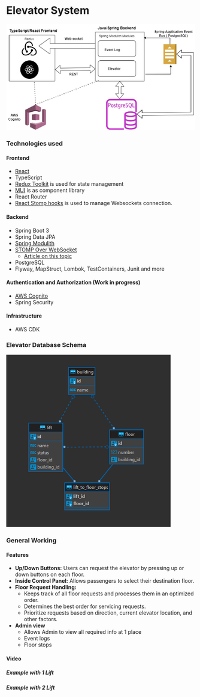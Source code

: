 # Elevator System

![Elevator System](./media/elevator_system.webp)

### Technologies used

#### Frontend

- [React](https://react.dev/)
- TypeScript
- [Redux Toolkit](https://redux-toolkit.js.org/) is used for state management
- [MUI](https://mui.com/material-ui/getting-started/) is as component library
- React Router
- [React Stomp hooks](https://github.com/SvenKirschbaum/react-stomp-hooks) is used to manage Websockets connection.

#### Backend

- Spring Boot 3
- Spring Data JPA
- [Spring Modulith](https://docs.spring.io/spring-modulith/reference/)
- [STOMP Over WebSocket](https://jmesnil.net/stomp-websocket/doc/)
  - [Article on this topic](https://hpcodes.medium.com/send-messages-from-spring-boot-backend-to-reactjs-app-using-websocket-4120f6979c9b)
- PostgreSQL
- Flyway, MapStruct, Lombok, TestContainers, Junit and more

#### Authentication and Authorization (Work in progress)

- [AWS Cognito](https://aws.amazon.com/cognito/)
- Spring Security

#### Infrastructure

- AWS CDK

### Elevator Database Schema

![DB schema](./media/elevator_db_schema.png)

### General Working

#### Features

- **Up/Down Buttons:** Users can request the elevator by pressing up or down buttons on each floor.
- **Inside Control Panel:** Allows passengers to select their destination floor.
- **Floor Request Handling:**
  - Keeps track of all floor requests and processes them in an optimized order.
  - Determines the best order for servicing requests.
  - Prioritize requests based on direction, current elevator location, and other factors.
- **Admin view**
  - Allows Admin to view all required info at 1 place
  - Event logs
  - Floor stops

#### Video

##### Example with 1 Lift

##### Example with 2 Lift
